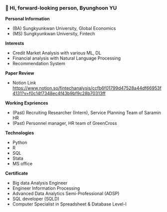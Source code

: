 ### 👋 Hi, forward-looking person, Byunghoon YU

**Personal Information**
  + (BA) Sungkyunkwan University, Global Economics 
  + (MS) Sungkyunkwan University, Fintech 

**Interests**
  + Credit Market Analysis with various ML, DL
  + Financial analysis with Natural Language Processing
  + Recommendation System

**Paper Review**
  + Notion Link <https://www.notion.so/fintechanalysis/ccfb6f01799d47528a44df66953f4131?v=f0c14f7348ec4f43b9bf9c28b70313ff>

**Working Expriences**
  + (Past) Recruiting Researcher (Intern), Service Planning Team of Saramin HR
  + (Past) Personnel manager, HR team of GreenCross

**Technologies**
  + Python
  + R
  + SQL
  + Stata
  + MS office

**Certificate**
  + Big data Analysis Engineer
  + Engineer Information Processing
  + Advanced Data Analytics Semi-Professional (ADSP)
  + SQL developer (SQLD)
  + Computer Specialist in Spreadsheet & Database Level-I



<!--
**liveleisurely/liveleisurely** is a ✨ _special_ ✨ repository because its `README.md` (this file) appears on your GitHub profile.

Here are some ideas to get you started:

- 🔭 I’m currently working on ...
- 🌱 I’m currently learning ...
- 👯 I’m looking to collaborate on ...
- 🤔 I’m looking for help with ...
- 💬 Ask me about ...
- 📫 How to reach me: ...
- 😄 Pronouns: ...
- ⚡ Fun fact: ...
-->
